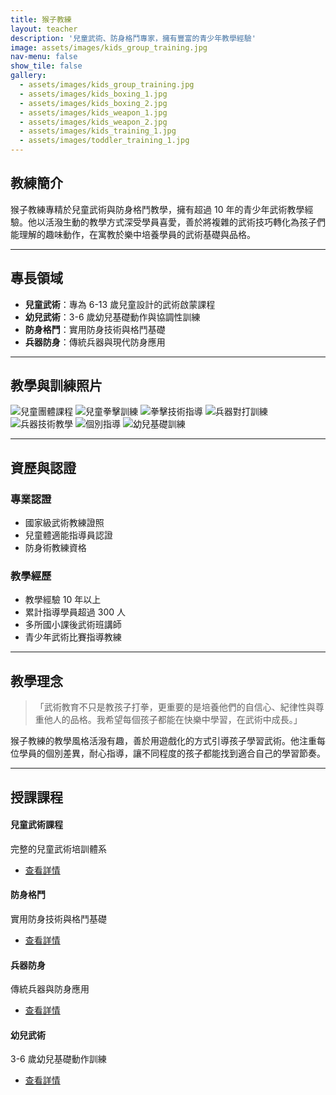 ```yaml
---
title: 猴子教練
layout: teacher
description: '兒童武術、防身格鬥專家，擁有豐富的青少年教學經驗'
image: assets/images/kids_group_training.jpg
nav-menu: false
show_tile: false
gallery:
  - assets/images/kids_group_training.jpg
  - assets/images/kids_boxing_1.jpg
  - assets/images/kids_boxing_2.jpg
  - assets/images/kids_weapon_1.jpg
  - assets/images/kids_weapon_2.jpg
  - assets/images/kids_training_1.jpg
  - assets/images/toddler_training_1.jpg
---
```


## 教練簡介

猴子教練專精於兒童武術與防身格鬥教學，擁有超過 10 年的青少年武術教學經驗。他以活潑生動的教學方式深受學員喜愛，善於將複雜的武術技巧轉化為孩子們能理解的趣味動作，在寓教於樂中培養學員的武術基礎與品格。

---

## 專長領域

- **兒童武術**：專為 6-13 歲兒童設計的武術啟蒙課程
- **幼兒武術**：3-6 歲幼兒基礎動作與協調性訓練
- **防身格鬥**：實用防身技術與格鬥基礎
- **兵器防身**：傳統兵器與現代防身應用

---

## 教學與訓練照片

<div class="photo-grid">
	<img src="{% link assets/images/kids_group_training.jpg %}" alt="兒童團體課程" />
	<img src="{% link assets/images/kids_boxing_1.jpg %}" alt="兒童拳擊訓練" />
	<img src="{% link assets/images/kids_boxing_2.jpg %}" alt="拳擊技術指導" />
	<img src="{% link assets/images/kids_weapon_1.jpg %}" alt="兵器對打訓練" />
	<img src="{% link assets/images/kids_weapon_2.jpg %}" alt="兵器技術教學" />
	<img src="{% link assets/images/kids_training_1.jpg %}" alt="個別指導" />
	<img src="{% link assets/images/toddler_training_1.jpg %}" alt="幼兒基礎訓練" />
</div>

---

## 資歷與認證

### 專業認證
- 國家級武術教練證照
- 兒童體適能指導員認證
- 防身術教練資格

### 教學經歷
- 教學經驗 10 年以上
- 累計指導學員超過 300 人
- 多所國小課後武術班講師
- 青少年武術比賽指導教練

---

## 教學理念

> 「武術教育不只是教孩子打拳，更重要的是培養他們的自信心、紀律性與尊重他人的品格。我希望每個孩子都能在快樂中學習，在武術中成長。」

猴子教練的教學風格活潑有趣，善於用遊戲化的方式引導孩子學習武術。他注重每位學員的個別差異，耐心指導，讓不同程度的孩子都能找到適合自己的學習節奏。

---

## 授課課程

<div class="row">
	<div class="col-6 col-12-small">
		<div class="box">
			<h4>兒童武術課程</h4>
			<p>完整的兒童武術培訓體系</p>
			<ul class="actions">
				<li><a href="{% link courses/kids-programs.md %}" class="button small">查看詳情</a></li>
			</ul>
		</div>
	</div>
	<div class="col-6 col-12-small">
		<div class="box">
			<h4>防身格鬥</h4>
			<p>實用防身技術與格鬥基礎</p>
			<ul class="actions">
				<li><a href="{% link courses/self-defense.md %}" class="button small">查看詳情</a></li>
			</ul>
		</div>
	</div>
	<div class="col-6 col-12-small">
		<div class="box">
			<h4>兵器防身</h4>
			<p>傳統兵器與防身應用</p>
			<ul class="actions">
				<li><a href="{% link courses/weapon-defense.md %}" class="button small">查看詳情</a></li>
			</ul>
		</div>
	</div>
	<div class="col-6 col-12-small">
		<div class="box">
			<h4>幼兒武術</h4>
			<p>3-6 歲幼兒基礎動作訓練</p>
			<ul class="actions">
				<li><a href="{% link courses/toddler-martial-arts.md %}" class="button small">查看詳情</a></li>
			</ul>
		</div>
	</div>
</div>